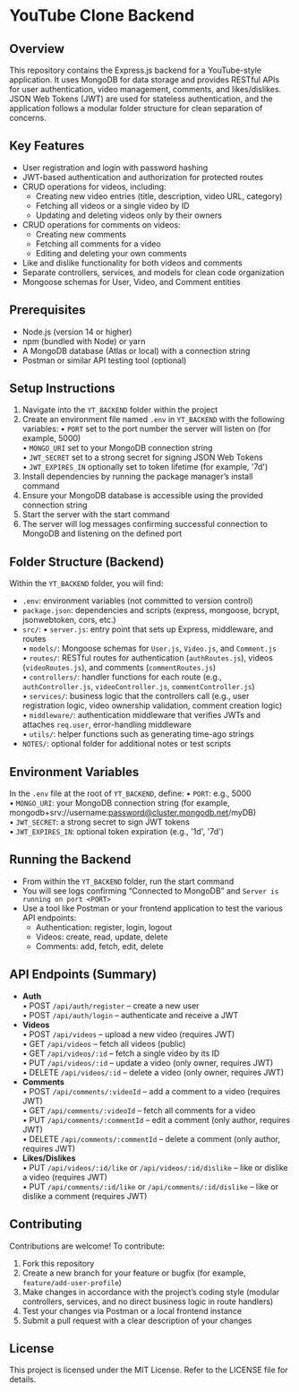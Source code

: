 # YouTube Clone Backend

## Overview

This repository contains the Express.js backend for a YouTube-style application. It uses MongoDB for data storage and provides RESTful APIs for user authentication, video management, comments, and likes/dislikes. JSON Web Tokens (JWT) are used for stateless authentication, and the application follows a modular folder structure for clean separation of concerns.

## Key Features

- User registration and login with password hashing
- JWT-based authentication and authorization for protected routes
- CRUD operations for videos, including:
  - Creating new video entries (title, description, video URL, category)
  - Fetching all videos or a single video by ID
  - Updating and deleting videos only by their owners
- CRUD operations for comments on videos:
  - Creating new comments
  - Fetching all comments for a video
  - Editing and deleting your own comments
- Like and dislike functionality for both videos and comments
- Separate controllers, services, and models for clean code organization
- Mongoose schemas for User, Video, and Comment entities

## Prerequisites

- Node.js (version 14 or higher)
- npm (bundled with Node) or yarn
- A MongoDB database (Atlas or local) with a connection string
- Postman or similar API testing tool (optional)

## Setup Instructions

1. Navigate into the `YT_BACKEND` folder within the project
2. Create an environment file named `.env` in `YT_BACKEND` with the following variables:
   • `PORT` set to the port number the server will listen on (for example, 5000)  
   • `MONGO_URI` set to your MongoDB connection string  
   • `JWT_SECRET` set to a strong secret for signing JSON Web Tokens  
   • `JWT_EXPIRES_IN` optionally set to token lifetime (for example, '7d')
3. Install dependencies by running the package manager’s install command
4. Ensure your MongoDB database is accessible using the provided connection string
5. Start the server with the start command
6. The server will log messages confirming successful connection to MongoDB and listening on the defined port

## Folder Structure (Backend)

Within the `YT_BACKEND` folder, you will find:

- `.env`: environment variables (not committed to version control)
- `package.json`: dependencies and scripts (express, mongoose, bcrypt, jsonwebtoken, cors, etc.)
- `src/`:
  • `server.js`: entry point that sets up Express, middleware, and routes  
  • `models/`: Mongoose schemas for `User.js`, `Video.js`, and `Comment.js`  
  • `routes/`: RESTful routes for authentication (`authRoutes.js`), videos (`videoRoutes.js`), and comments (`commentRoutes.js`)  
  • `controllers/`: handler functions for each route (e.g., `authController.js`, `videoController.js`, `commentController.js`)  
  • `services/`: business logic that the controllers call (e.g., user registration logic, video ownership validation, comment creation logic)  
  • `middleware/`: authentication middleware that verifies JWTs and attaches `req.user`, error-handling middleware  
  • `utils/`: helper functions such as generating time-ago strings
- `NOTES/`: optional folder for additional notes or test scripts

## Environment Variables

In the `.env` file at the root of `YT_BACKEND`, define:
• `PORT`: e.g., 5000  
• `MONGO_URI`: your MongoDB connection string (for example, mongodb+srv://username:password@cluster.mongodb.net/myDB)  
• `JWT_SECRET`: a strong secret to sign JWT tokens  
• `JWT_EXPIRES_IN`: optional token expiration (e.g., '1d', '7d')

## Running the Backend

- From within the `YT_BACKEND` folder, run the start command  
- You will see logs confirming “Connected to MongoDB” and `Server is running on port <PORT>`
- Use a tool like Postman or your frontend application to test the various API endpoints:
  - Authentication: register, login, logout  
  - Videos: create, read, update, delete  
  - Comments: add, fetch, edit, delete  

## API Endpoints (Summary)

- **Auth**  
  • POST `/api/auth/register` – create a new user  
  • POST `/api/auth/login` – authenticate and receive a JWT  
- **Videos**  
  • POST `/api/videos` – upload a new video (requires JWT)  
  • GET `/api/videos` – fetch all videos (public)  
  • GET `/api/videos/:id` – fetch a single video by its ID  
  • PUT `/api/videos/:id` – update a video (only owner, requires JWT)  
  • DELETE `/api/videos/:id` – delete a video (only owner, requires JWT)  
- **Comments**  
  • POST `/api/comments/:videoId` – add a comment to a video (requires JWT)  
  • GET `/api/comments/:videoId` – fetch all comments for a video  
  • PUT `/api/comments/:commentId` – edit a comment (only author, requires JWT)  
  • DELETE `/api/comments/:commentId` – delete a comment (only author, requires JWT)  
- **Likes/Dislikes**  
  • PUT `/api/videos/:id/like` or `/api/videos/:id/dislike` – like or dislike a video (requires JWT)  
  • PUT `/api/comments/:id/like` or `/api/comments/:id/dislike` – like or dislike a comment (requires JWT)

## Contributing

Contributions are welcome! To contribute:

1. Fork this repository  
2. Create a new branch for your feature or bugfix (for example, `feature/add-user-profile`)  
3. Make changes in accordance with the project’s coding style (modular controllers, services, and no direct business logic in route handlers)  
4. Test your changes via Postman or a local frontend instance  
5. Submit a pull request with a clear description of your changes

## License

This project is licensed under the MIT License. Refer to the LICENSE file for details.
